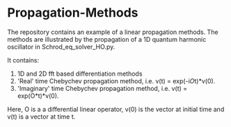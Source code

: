 # Propagation-Methods
The repository contains an example of a linear propagation methods.
The methods are illustrated by the propagation of a 1D quantum harmonic oscillator in Schrod_eq_solver_HO.py.

It contains:
1. 1D and 2D fft based differentiation methods
2. 'Real' time Chebychev propagation method, i.e. v(t) = exp(-i*O*t)*v(0).
3. 'Imaginary' time Chebychev propagation method, i.e. v(t) = exp(O*t)*v(0).


Here, O is a a differential linear operator, v(0) is the vector at initial time and v(t) is a vector at time t.


